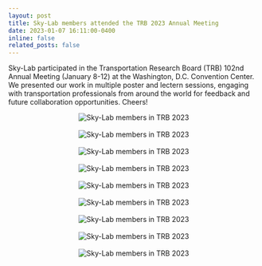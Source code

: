 ```yaml
---
layout: post
title: Sky-Lab members attended the TRB 2023 Annual Meeting
date: 2023-01-07 16:11:00-0400
inline: false
related_posts: false
---
```


Sky-Lab participated in the Transportation Research Board (TRB) 102nd Annual Meeting (January 8-12) at the Washington, D.C. Convention Center. We presented our work in multiple poster and lectern sessions, engaging with transportation professionals from around the world for feedback and future collaboration opportunities. Cheers!


<div style="text-align: center;">
<img src="../../assets/img/news-photo/trb/trb2023-1.jpg" alt="Sky-Lab members in TRB 2023" style="max-width: 100%;">
</div>
<br>
<div style="text-align: center;">
<img src="../../assets/img/news-photo/trb/trb2023-2.jpg" alt="Sky-Lab members in TRB 2023" style="max-width: 100%;">
</div>
<br>
<div style="text-align: center;">
<img src="../../assets/img/news-photo/trb/trb2023-3.jpg" alt="Sky-Lab members in TRB 2023" style="max-width: 100%;">
</div>
<br>
<div style="text-align: center;">
<img src="../../assets/img/news-photo/trb/trb2023-4.jpg" alt="Sky-Lab members in TRB 2023" style="max-width: 100%;">
</div>
<br>
<div style="text-align: center;">
<img src="../../assets/img/news-photo/trb/trb2023-5.jpg" alt="Sky-Lab members in TRB 2023" style="max-width: 100%;">
</div>
<br>
<div style="text-align: center;">
<img src="../../assets/img/news-photo/trb/trb2023-6.jpg" alt="Sky-Lab members in TRB 2023" style="max-width: 100%;">
</div>
<br>
<div style="text-align: center;">
<img src="../../assets/img/news-photo/trb/trb2023-7.jpg" alt="Sky-Lab members in TRB 2023" style="max-width: 100%;">
</div>
<br>
<div style="text-align: center;">
<img src="../../assets/img/news-photo/trb/trb2023-8.jpg" alt="Sky-Lab members in TRB 2023" style="max-width: 100%;">
</div>
<br>
<div style="text-align: center;">
<img src="../../assets/img/news-photo/trb/trb2023-9.jpg" alt="Sky-Lab members in TRB 2023" style="max-width: 100%;">
</div>

